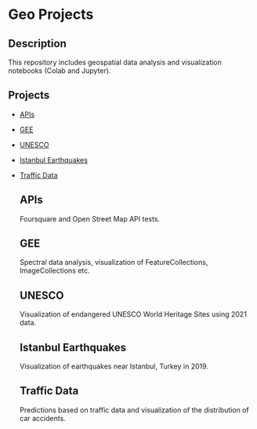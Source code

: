 # Geo Projects

## Description
  
  This repository includes geospatial data analysis and visualization notebooks (Colab and Jupyter).
    
## Projects

- [APIs](#apis)
- [GEE](#gee)
- [UNESCO](#unesco)
- [Istanbul Earthquakes](#istanbul-earthquakes)
- [Traffic Data](#traffic-data)

  ## APIs

  Foursquare and Open Street Map API tests.
    
  ## GEE
  
  Spectral data analysis, visualization of FeatureCollections, ImageCollections etc.
  
  ## UNESCO
  
  Visualization of endangered UNESCO World Heritage Sites using 2021 data.
  
  ## Istanbul Earthquakes
  
  Visualization of earthquakes near Istanbul, Turkey in 2019.
  
  ## Traffic Data
  
  Predictions based on traffic data and visualization of the distribution of car accidents.
